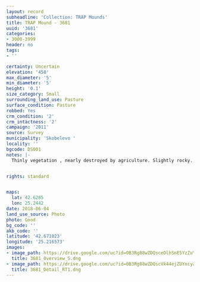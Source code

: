 ```yaml
---
layout: record
subheadline: 'Collection: TRAP Mounds'
title: TRAP Mound - 3681
uuid: '3681'
categories:
- 3000-3999
header: no
tags:
- ''

certainty: Uncertain
elevation: '458'
max_diameter: '5'
min_diameter: '5'
height: '0.1'
size_category: Small
surrounding_land_use: Pasture
surface_condition: Pasture
robbed: Yes
crm_condition: '2'
crm_intactness: '2'
campaign: '2011'
source: Survey
municipality: 'Skobelevo '
locality: ''
bgcode: DS001
notes: |-
  Thinly vegetation , nearly destroyed by agriculture. Slightly rocky. Possibly defunct mound. Appears to be an old robbers trench.


rights: standard


maps:
  lat: 42.6285
  lon: 25.2442
date: 2018-06-04
land_use_source: Photo
photo: Good
bg_code: ''
akb_code: ''
latitude: '42.671023'
longitude: '25.216573'
images:
- image_path: https://drive.google.com/uc?id=0B3Rg88wZDQsceDlhSnE5YzZuY00
  title: 3681_Overview_S.dng
- image_path: https://drive.google.com/uc?id=0B3Rg88wZDQscVk44ejZUYncyazQ
  title: 3681_Detail_RT1.dng
---
```

